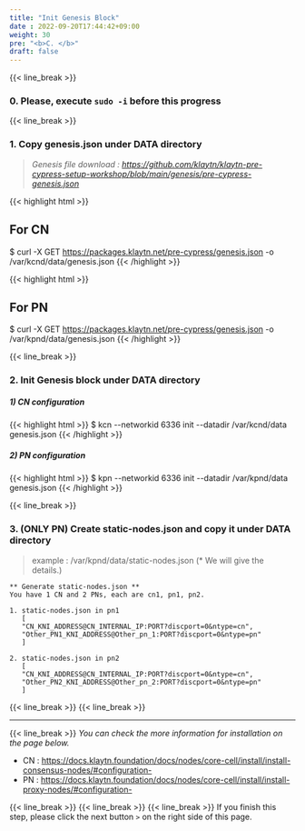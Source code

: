```yaml
---
title: "Init Genesis Block"
date : 2022-09-20T17:44:42+09:00
weight: 30
pre: "<b>C. </b>"
draft: false
---
```


{{< line_break >}}
### 0.  Please, execute `sudo -i` before this progress 
{{< line_break >}}
### 1. Copy genesis.json under DATA directory

> *Genesis file download : https://github.com/klaytn/klaytn-pre-cypress-setup-workshop/blob/main/genesis/pre-cypress-genesis.json*

{{< highlight html >}}
## For CN
$ curl -X GET https://packages.klaytn.net/pre-cypress/genesis.json -o /var/kcnd/data/genesis.json
{{< /highlight >}}

{{< highlight html >}}
## For PN
$ curl -X GET https://packages.klaytn.net/pre-cypress/genesis.json -o /var/kpnd/data/genesis.json
{{< /highlight >}}


{{< line_break >}}

### 2. Init Genesis block under DATA directory
##### 1) CN configuration
{{< highlight html >}}
$ kcn --networkid 6336 init --datadir /var/kcnd/data genesis.json
{{< /highlight >}}


##### 2) PN configuration
{{< highlight html >}}
$ kpn --networkid 6336 init --datadir /var/kpnd/data genesis.json
{{< /highlight >}}

{{< line_break >}}

### 3. (ONLY PN) Create static-nodes.json and copy it under DATA directory
> example : /var/kpnd/data/static-nodes.json (* We will give the details.)
```vim
** Generate static-nodes.json **
You have 1 CN and 2 PNs, each are cn1, pn1, pn2.

1. static-nodes.json in pn1
   [
   "CN_KNI_ADDRESS@CN_INTERNAL_IP:PORT?discport=0&ntype=cn",
   "Other_PN1_KNI_ADDRESS@Other_pn_1:PORT?discport=0&ntype=pn"
   ]
   
2. static-nodes.json in pn2
   [
   "CN_KNI_ADDRESS@CN_INTERNAL_IP:PORT?discport=0&ntype=cn",
   "Other_PN2_KNI_ADDRESS@Other_pn_2:PORT?discport=0&ntype=pn"
   ]
```

{{< line_break >}}
{{< line_break >}}


---
{{< line_break >}}
*You can check the more information for installation on the page below.*
* CN : https://docs.klaytn.foundation/docs/nodes/core-cell/install/install-consensus-nodes/#configuration-
* PN : https://docs.klaytn.foundation/docs/nodes/core-cell/install/install-proxy-nodes/#configuration-

{{< line_break >}}
{{< line_break >}}
{{< line_break >}}
If you finish this step, please click the next button ```>``` on the right side of this page.
